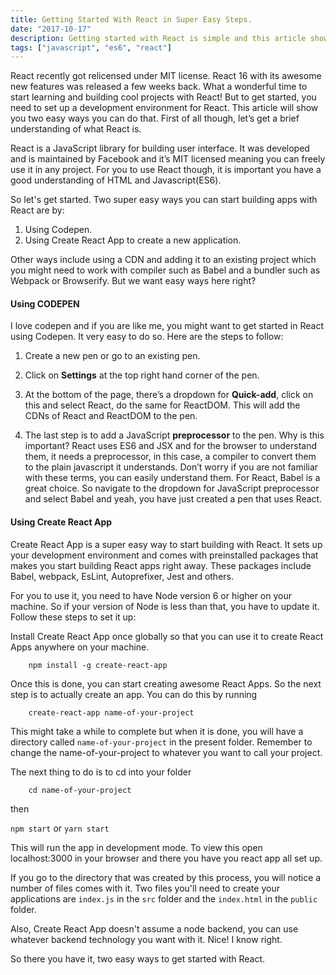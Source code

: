 ```yaml
---
title: Getting Started With React in Super Easy Steps.
date: "2017-10-17"
description: Getting started with React is simple and this article shows you how to do that in easy steps.
tags: ["javascript", "es6", "react"]
---
```


React recently got relicensed under MIT license. React 16 with its awesome new features was released a few weeks back. What a wonderful time to start learning and building cool projects with React! But to get started, you need to set up a development environment for React. This article will show you two easy ways you can do that. First of all though, let’s get a brief understanding of what React is.

React is a JavaScript library for building user interface.  It was developed and is maintained by Facebook and it’s MIT licensed meaning you can freely use it in any project. For you to use React though, it is important you have a good understanding of HTML and Javascript(ES6). 

So let's get started. Two super easy ways you can start building apps with React are by:

1.	Using Codepen.
2.	Using Create React App to create a new application.

Other ways include using a CDN and adding it to an existing project which you might need to work with compiler such as Babel and a bundler such as Webpack or Browserify. But we want easy ways here right? 

<h4>Using CODEPEN</h4>

I love codepen and if you are like me, you might want to get started in React using Codepen. It very easy to do so. Here are the steps to follow:

1.	Create a new pen or go to an existing pen.

2.	Click on <b>Settings</b> at the top right hand corner of the pen.

3.	At the bottom of the page, there’s a dropdown for <b>Quick-add</b>, click on this and select React, do the same for ReactDOM. This will add the CDNs of React and ReactDOM to the pen.

4.	The last step is to add a JavaScript <b>preprocessor</b> to the pen. Why is this important? React uses ES6 and JSX and for the browser to understand them, it needs a preprocessor, in this case, a compiler to convert them to the plain javascript it understands. Don’t worry if you are not familiar with these terms, you can easily understand them. For React, Babel is a great choice.
So navigate to the dropdown for JavaScript preprocessor and select Babel and yeah, you have just created a pen that uses React.

<h4>Using Create React App</h4>

Create React App is a super easy way to start building with React. It sets up your development environment and comes with preinstalled packages that makes you start building React apps right away. These packages include Babel, webpack, EsLint, Autoprefixer, Jest and others.

For you to use it, you need to have Node version 6 or higher on your machine. So if your version of Node is less than that, you have to update it.
Follow these steps to set it up:

Install Create React App once globally so that you can use it to create React Apps anywhere on your machine. 

```
    npm install -g create-react-app
```

Once this is done, you can start creating awesome React Apps. So the next step is to actually create an app. You can do this by running

```
    create-react-app name-of-your-project
```

This might take a while to complete but when it is done, you will have a directory called `name-of-your-project` in the present folder.
Remember to change the name-of-your-project to whatever you want to call your project. 

The next thing to do is to cd into your folder
```
    cd name-of-your-project
```
then

`npm start` or `yarn start`

This will run the app in development mode. To view this open localhost:3000 in your browser and there you have you react app all set up.

If you go to the directory that was created by this process, you will notice a number of files comes with it. Two files you'll need to create your applications are `index.js` in the `src` folder and the `index.html` in the `public` folder.

Also, Create React App doesn't assume a node backend, you can use whatever backend technology you want with it. Nice! I know right.

So there you have it, two easy ways to get started with React.  